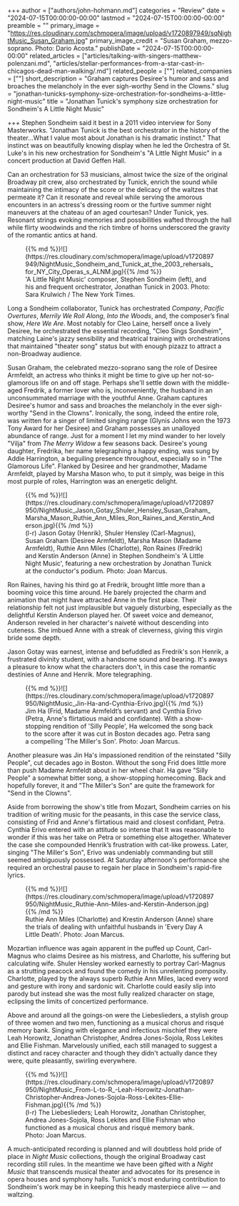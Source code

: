 +++
author = ["authors/john-hohmann.md"]
categories = "Review"
date = "2024-07-15T00:00:00-00:00"
lastmod = "2024-07-15T00:00:00-00:00"
preamble = ""
primary_image = "https://res.cloudinary.com/schmopera/image/upload/v1720897949/sqNightMusic_Susan_Graham.jpg"
primary_image_credit = "Susan Graham, mezzo-soprano. Photo: Dario Acosta."
publishDate = "2024-07-15T00:00:00-00:00"
related_articles = ["articles/talking-with-singers-matthew-polenzani.md", "articles/stellar-performances-from-a-star-cast-in-chicagos-dead-man-walking/.md"]
related_people = [""]
related_companies = [""]
short_description = "Graham captures Desiree's humor and sass and broaches the melancholy in the ever sigh-worthy Send in the Clowns."
slug = "jonathan-tunicks-symphony-size-orchestration-for-sondheims-a-little-night-music"
title = "Jonathan Tunick's symphony size orchestration for Sondheim's A Little Night Music"

+++
Stephen Sondheim said it best in a 2011 video interview for Sony Masterworks. "Jonathan Tunick is the best orchestrator in the history of the theater...What I value most about Jonathan is his dramatic instinct." That instinct was on beautifully knowing display when he led the Orchestra of St. Luke's in his new orchestration for Sondheim's "A Little Night Music" in a concert production at David Geffen Hall.

Can an orchestration for 53 musicians, almost twice the size of the original Broadway pit crew, also orchestrated by Tunick, enrich the sound while maintaining the intimacy of the score or the delicacy of the waltzes that permeate it? Can it resonate and reveal while serving the amorous encounters in an actress's dressing room or the furtive summer night maneuvers at the chateau of an aged courtesan? Under Tunick, yes. Resonant strings evoking memories and possibilities wafted through the hall while flirty woodwinds and the rich timbre of horns underscored the gravity of the romantic antics at hand.

<figure data-type="image">{{% md %}}![](https://res.cloudinary.com/schmopera/image/upload/v1720897949/NightMusic_Sondheim_and_Tunick_at_the_2003_rehersals_for_NY_City_Operas_s_ALNM.jpg){{% /md %}}
<figcaption>'A Little Night Music' composer, Stephen Sondheim (left), and his and frequent orchestrator, Jonathan Tunick in 2003. Photo: Sara Krulwich / The New York Times.</figcaption>
</figure>

Long a Sondheim collaborator, Tunick has orchestrated _Company_, _Pacific Overtures_, _Merrily We Roll Along_, _Into the Woods_, and, the composer’s final show, _Here We Are_. Most notably for Cleo Laine, herself once a lively Desiree, he orchestrated the essential recording, "Cleo Sings Sondheim", matching Laine's jazzy sensibility and theatrical training with orchestrations that maintained "theater song" status but with enough pizazz to attract a non-Broadway audience.

Susan Graham, the celebrated mezzo-soprano sang the role of Desiree Armfeldt, an actress who thinks it might be time to give up her not-so-glamorous life on and off stage. Perhaps she'll settle down with the middle-aged Fredrik, a former lover who is, inconveniently, the husband in an unconsummated marriage with the youthful Anne. Graham captures Desiree's humor and sass and broaches the melancholy in the ever sigh-worthy "Send in the Clowns". Ironically, the song, indeed the entire role, was written for a singer of limited singing range (Glynis Johns won the 1973 Tony Award for her Desiree) and Graham possesses an unalloyed abundance of range. Just for a moment I let my mind wander to her lovely "Vilja" from _The Merry Widow_ a few seasons back. Desiree's young daughter, Fredrika, her name telegraphing a happy ending, was sung by Addie Harrington, a beguiling presence throughout, especially so in "The Glamorous Life". Flanked by Desiree and her grandmother, Madame Armfeldt, played by Marsha Mason who, to put it simply, was beige in this most purple of roles, Harrington was an energetic delight.

<figure data-type="image">{{% md %}}![](https://res.cloudinary.com/schmopera/image/upload/v1720897950/NightMusic_Jason_Gotay_Shuler_Hensley_Susan_Graham_Marsha_Mason_Ruthie_Ann_Miles_Ron_Raines_and_Kerstin_Anderson.jpg){{% /md %}}
<figcaption>(l-r) Jason Gotay (Henrik), Shuler Hensley (Carl-Magnus), Susan Graham (Desiree Armfeldt), Marsha Mason (Madame Armfeldt), Ruthie Ann Miles (Charlotte), Ron Raines (Fredrik) and Kerstin Anderson (Anne) in Stephen Sondheim's 'A Little Night Music', featuring a new orchestration by Jonathan Tunick at the conductor's podium. Photo: Joan Marcus.</figcaption>
</figure>

Ron Raines, having his third go at Fredrik, brought little more than a booming voice this time around. He barely projected the charm and animation that might have attracted Anne in the first place. Their relationship felt not just implausible but vaguely disturbing, especially as the delightful Kerstin Anderson played her. Of sweet voice and demeanor, Anderson reveled in her character's naiveté without descending into cuteness. She imbued Anne with a streak of cleverness, giving this virgin bride some depth.

Jason Gotay was earnest, intense and befuddled as Fredrik's son Henrik, a frustrated divinity student, with a handsome sound and bearing. It's aways a pleasure to know what the characters don't, in this case the romantic destinies of Anne and Henrik. More telegraphing.

<figure data-type="image">{{% md %}}![](https://res.cloudinary.com/schmopera/image/upload/v1720897950/NightMusic_Jin-Ha-and-Cynthia-Erivo.jpg){{% /md %}}
<figcaption>Jim Ha (Frid, Madame Armfeldt’s servant) and Cynthia Erivo (Petra, Anne's flirtatious maid and confidante). With a show-stopping rendition of 'Silly People', Ha welcomed the song back to the score after it was cut in Boston decades ago. Petra sang a compelling 'The Miller's Son'. Photo: Joan Marcus. </figcaption>
</figure>

Another pleasure was Jin Ha's impassioned rendition of the reinstated "Silly People", cut decades ago in Boston. Without the song Frid does little more than push Madame Armfeldt about in her wheel chair. Ha gave "Silly People" a somewhat bitter song, a show-stopping homecoming. Back and hopefully forever, it and "The Miller's Son" are quite the framework for "Send in the Clowns".

Aside from borrowing the show's title from Mozart, Sondheim carries on his tradition of writing music for the peasants, in this case the service class, consisting of Frid and Anne's flirtatious maid and closest confidant, Petra. Cynthia Erivo entered with an attitude so intense that It was reasonable to wonder if this was her take on Petra or something else altogether. Whatever the case she compounded Henrik’s frustration with cat-like prowess. Later, singing "The Miller's Son", Erivo was undeniably commanding but still seemed ambiguously possessed. At Saturday afternoon's performance she required an orchestral pause to regain her place in Sondheim's rapid-fire lyrics.

<figure data-type="image">{{% md %}}![](https://res.cloudinary.com/schmopera/image/upload/v1720897950/NightMusic_Ruthie-Ann-Miles-and-Kerstin-Anderson.jpg){{% /md %}}
<figcaption>Ruthie Ann Miles (Charlotte) and Krestin Anderson (Anne) share the trials of dealing with unfaithful husbands in 'Every Day A Little Death'. Photo: Joan Marcus.</figcaption>
</figure>

Mozartian influence was again apparent in the puffed up Count, Carl-Magnus who claims Desiree as his mistress, and Charlotte, his suffering but calculating wife. Shuler Hensley worked earnestly to portray Carl-Magnus as a strutting peacock and found the comedy in his unrelenting pomposity. Charlotte, played by the always superb Ruthie Ann Miles, laced every word and gesture with irony and sardonic wit. Charlotte could easily slip into parody but instead she was the most fully realized character on stage, eclipsing the limits of concertized performance.

Above and around all the goings-on were the Liebeslieders, a stylish group of three women and two men, functioning as a musical chorus and risqué memory bank. Singing with elegance and infectious mischief they were Leah Horowitz, Jonathan Christopher, Andrea Jones-Sojola, Ross Lekites and Ellie Fishman. Marvelously unified, each still managed to suggest a distinct and racey character and though they didn't actually dance they were, quite pleasantly, swirling everywhere.

<figure data-type="image">{{% md %}}![](https://res.cloudinary.com/schmopera/image/upload/v1720897950/NightMusic_From-L-to-R_-Leah-Horowitz-Jonathan-Christopher-Andrea-Jones-Sojola-Ross-Lekites-Ellie-Fishman.jpg){{% /md %}}
<figcaption>(l-r) The Liebeslieders; Leah Horowitz, Jonathan Christopher, Andrea Jones-Sojola, Ross Lekites and Ellie Fishman who functioned as a musical chorus and risqué memory bank. Photo: Joan Marcus.</figcaption>
</figure>

A much-anticipated recording is planned and will doubtless hold pride of place in _Night Music_ collections, though the original Broadway cast recording still rules. In the meantime we have been gifted with a _Night Music_ that transcends musical theater and advocates for its presence in opera houses and symphony halls. Tunick's most enduring contribution to Sondheim's work may be in keeping this heady masterpiece alive — and waltzing.